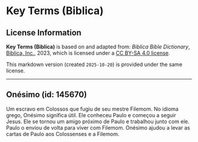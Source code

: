 # Key Terms (Biblica)

## License Information

**Key Terms (Biblica)** is based on and adapted from: _Biblica Bible Dictionary_, [Biblica, Inc.](https://www.biblica.com/), 2023, which is licensed under a [CC BY-SA 4.0 license](https://creativecommons.org/licenses/by-sa/4.0/legalcode.en).

This markdown version (created `2025-10-20`) is provided under the same license.



--------------------------------

## Onésimo (id: 145670)

Um escravo em Colossos que fugiu de seu mestre Filemom. No idioma grego, Onésimo significa útil. Ele conheceu Paulo e começou a seguir Jesus. Ele se tornou um amigo próximo de Paulo e trabalhou junto com ele. Paulo o enviou de volta para viver com Filemom. Onésimo ajudou a levar as cartas de Paulo aos Colossenses e a Filemom.


